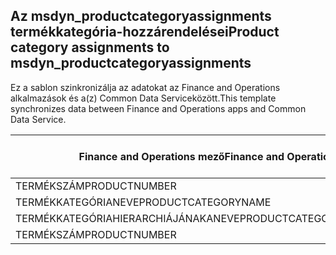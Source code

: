 ## <a name="product-category-assignments-to-msdyn_productcategoryassignments"></a><span data-ttu-id="04f2a-101">Az msdyn_productcategoryassignments termékkategória-hozzárendelései</span><span class="sxs-lookup"><span data-stu-id="04f2a-101">Product category assignments to msdyn_productcategoryassignments</span></span>

<span data-ttu-id="04f2a-102">Ez a sablon szinkronizálja az adatokat az Finance and Operations alkalmazások és a(z) Common Data Serviceközött.</span><span class="sxs-lookup"><span data-stu-id="04f2a-102">This template synchronizes data between Finance and Operations apps and Common Data Service.</span></span>

<span data-ttu-id="04f2a-103">Finance and Operations mező</span><span class="sxs-lookup"><span data-stu-id="04f2a-103">Finance and Operations field</span></span> | <span data-ttu-id="04f2a-104">Térkép típusa</span><span class="sxs-lookup"><span data-stu-id="04f2a-104">Map type</span></span> | <span data-ttu-id="04f2a-105">Egyéb Dynamics 365 mező</span><span class="sxs-lookup"><span data-stu-id="04f2a-105">Other Dynamics 365 field</span></span> | <span data-ttu-id="04f2a-106">Alapértelmezett érték</span><span class="sxs-lookup"><span data-stu-id="04f2a-106">Default value</span></span>
---|---|---|---
<span data-ttu-id="04f2a-107">TERMÉKSZÁM</span><span class="sxs-lookup"><span data-stu-id="04f2a-107">PRODUCTNUMBER</span></span> | = | <span data-ttu-id="04f2a-108">msdyn_globalproduct.msdyn_productnumber</span><span class="sxs-lookup"><span data-stu-id="04f2a-108">msdyn_globalproduct.msdyn_productnumber</span></span> | 
<span data-ttu-id="04f2a-109">TERMÉKKATEGÓRIANEVE</span><span class="sxs-lookup"><span data-stu-id="04f2a-109">PRODUCTCATEGORYNAME</span></span> | = | <span data-ttu-id="04f2a-110">msdyn_productcategory.msdyn_name</span><span class="sxs-lookup"><span data-stu-id="04f2a-110">msdyn_productcategory.msdyn_name</span></span> | 
<span data-ttu-id="04f2a-111">TERMÉKKATEGÓRIAHIERARCHIÁJÁNAKANEVE</span><span class="sxs-lookup"><span data-stu-id="04f2a-111">PRODUCTCATEGORYHIERARCHYNAME</span></span> | = | <span data-ttu-id="04f2a-112">msdyn_productcategory.msdyn_hierarchy.msdyn_name</span><span class="sxs-lookup"><span data-stu-id="04f2a-112">msdyn_productcategory.msdyn_hierarchy.msdyn_name</span></span> | 
<span data-ttu-id="04f2a-113">TERMÉKSZÁM</span><span class="sxs-lookup"><span data-stu-id="04f2a-113">PRODUCTNUMBER</span></span> | >> | <span data-ttu-id="04f2a-114">msdyn_name</span><span class="sxs-lookup"><span data-stu-id="04f2a-114">msdyn_name</span></span> | 
